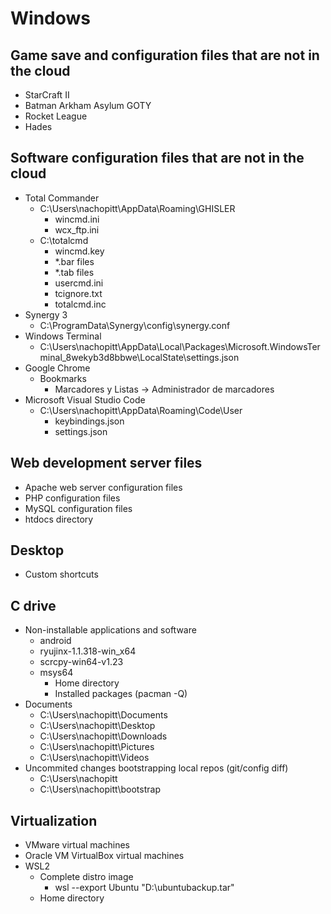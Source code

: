 # Windows

## Game save and configuration files that are not in the cloud

- StarCraft II
- Batman Arkham Asylum GOTY
- Rocket League
- Hades

## Software configuration files that are not in the cloud

- Total Commander
    - C:\Users\nachopitt\AppData\Roaming\GHISLER
        - wincmd.ini
        - wcx_ftp.ini
    - C:\totalcmd
        - wincmd.key
        - *.bar files
        - *.tab files
        - usercmd.ini
        - tcignore.txt
        - totalcmd.inc
- Synergy 3
    - C:\ProgramData\Synergy\config\synergy.conf
- Windows Terminal
    - C:\Users\nachopitt\AppData\Local\Packages\Microsoft.WindowsTerminal_8wekyb3d8bbwe\LocalState\settings.json
- Google Chrome
    - Bookmarks
        - Marcadores y Listas -> Administrador de marcadores
- Microsoft Visual Studio Code
    - C:\Users\nachopitt\AppData\Roaming\Code\User
        - keybindings.json
        - settings.json

## Web development server files
- Apache web server configuration files
- PHP configuration files
- MySQL configuration files
- htdocs directory

## Desktop

- Custom shortcuts

## C drive

- Non-installable applications and software
    - android
    - ryujinx-1.1.318-win_x64
    - scrcpy-win64-v1.23
    - msys64
        - Home directory
        - Installed packages (pacman -Q)
- Documents
    - C:\Users\nachopitt\Documents
    - C:\Users\nachopitt\Desktop
    - C:\Users\nachopitt\Downloads
    - C:\Users\nachopitt\Pictures
    - C:\Users\nachopitt\Videos
- Uncommited changes bootstrapping local repos (git/config diff)
    - C:\Users\nachopitt
    - C:\Users\nachopitt\bootstrap

## Virtualization

- VMware virtual machines
- Oracle VM VirtualBox virtual machines
- WSL2
    - Complete distro image
        - wsl --export Ubuntu "D:\ubuntubackup.tar"
    - Home directory
